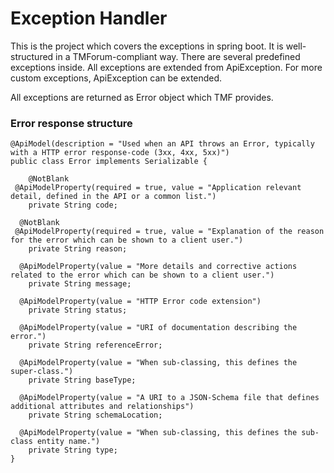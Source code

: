 # Exception Handler

This is the project which covers the exceptions in spring boot. It is well-structured in a TMForum-compliant way. There are several predefined exceptions inside. All exceptions are extended from ApiException. For more custom exceptions, ApiException can be extended.

All exceptions are returned as Error object which TMF provides.

### Error response structure

    @ApiModel(description = "Used when an API throws an Error, typically with a HTTP error response-code (3xx, 4xx, 5xx)")  
    public class Error implements Serializable {  
      
        @NotBlank  
     @ApiModelProperty(required = true, value = "Application relevant detail, defined in the API or a common list.")  
        private String code;  
      
      @NotBlank  
     @ApiModelProperty(required = true, value = "Explanation of the reason for the error which can be shown to a client user.")  
        private String reason;  
      
      @ApiModelProperty(value = "More details and corrective actions related to the error which can be shown to a client user.")  
        private String message;  
      
      @ApiModelProperty(value = "HTTP Error code extension")  
        private String status;  
      
      @ApiModelProperty(value = "URI of documentation describing the error.")  
        private String referenceError;  
      
      @ApiModelProperty(value = "When sub-classing, this defines the super-class.")  
        private String baseType;  
      
      @ApiModelProperty(value = "A URI to a JSON-Schema file that defines additional attributes and relationships")  
        private String schemaLocation;  
      
      @ApiModelProperty(value = "When sub-classing, this defines the sub-class entity name.")  
        private String type;  
    }
